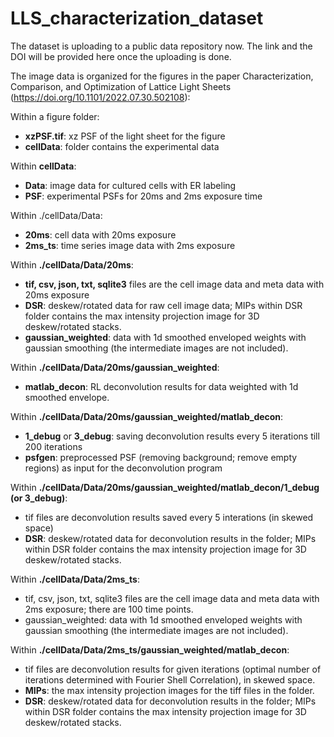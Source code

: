 # LLS_characterization_dataset

The dataset is uploading to a public data repository now. The link and the DOI will be provided here once the uploading is done. 

The image data is organized for the figures in the paper Characterization, Comparison, and Optimization of Lattice Light Sheets (https://doi.org/10.1101/2022.07.30.502108):

Within a figure folder:
* **xzPSF.tif**: xz PSF of the light sheet for the figure
* **cellData**: folder contains the experimental data
    
Within **cellData**:
 *   **Data**: image data for cultured cells with ER labeling
 *   **PSF**: experimental PSFs for 20ms and 2ms exposure time
    
Within ./cellData/Data:
*    **20ms**: cell data with 20ms exposure
*   **2ms_ts**: time series image data with 2ms exposure
    
Within **./cellData/Data/20ms**:
*    **tif, csv, json, txt, sqlite3** files are the cell image data and meta data with 20ms exposure
*    **DSR**: deskew/rotated data for raw cell image data; MIPs within DSR folder contains the max intensity projection image for 3D deskew/rotated stacks.
*    **gaussian_weighted**: data with 1d smoothed enveloped weights with gaussian smoothing (the intermediate images are not included).
    
Within **./cellData/Data/20ms/gaussian_weighted**:
*    **matlab_decon**: RL deconvolution results for data weighted with 1d smoothed envelope.
    
Within **./cellData/Data/20ms/gaussian_weighted/matlab_decon**:
*    **1_debug** or **3_debug**: saving deconvolution results every 5 iterations till 200 iterations
*    **psfgen**: preprocessed PSF (removing background; remove empty regions) as input for the deconvolution program
    
Within **./cellData/Data/20ms/gaussian_weighted/matlab_decon/1_debug (or 3_debug)**:
*    tif files are deconvolution results saved every 5 interations (in skewed space)
*    **DSR**: deskew/rotated data for deconvolution results in the folder; MIPs within DSR folder contains the max intensity projection image for 3D deskew/rotated stacks.

Within **./cellData/Data/2ms_ts**:
*    tif, csv, json, txt, sqlite3 files are the cell image data and meta data with 2ms exposure; there are 100 time points.
*    gaussian_weighted: data with 1d smoothed enveloped weights with gaussian smoothing (the intermediate images are not included).
    
Within **./cellData/Data/2ms_ts/gaussian_weighted/matlab_decon**:
*    tif files are deconvolution results for given iterations (optimal number of iterations determined with Fourier Shell Correlation), in skewed space.
*    **MIPs**: the max intensity projection images for the tiff files in the folder.
*    **DSR**: deskew/rotated data for deconvolution results in the folder; MIPs within DSR folder contains the max intensity projection image for 3D deskew/rotated stacks.
